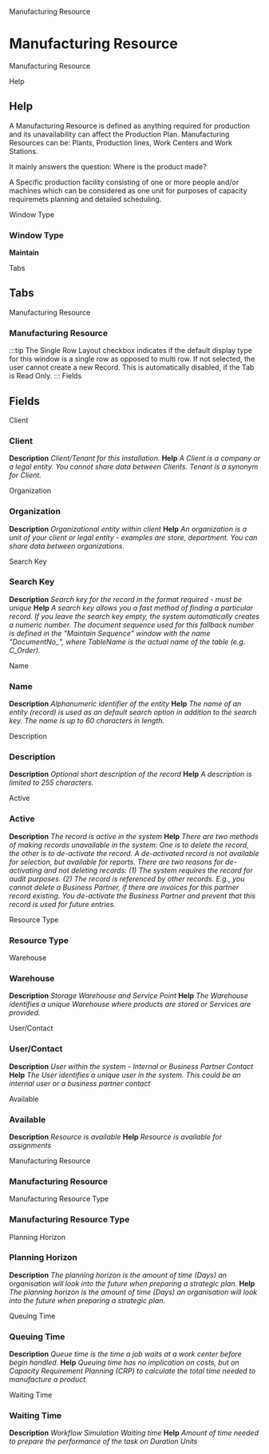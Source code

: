 
Manufacturing Resource
# Manufacturing Resource


Manufacturing Resource

Help
## Help

A Manufacturing Resource is defined as anything required for production and its unavailability can affect the Production Plan. Manufacturing Resources can be: Plants, Production lines, Work Centers and Work Stations.

It mainly answers the question: Where is the product made?

A Specific production facility consisting of one or more people and/or machines which can be considered as one unit for purposes of capacity requiremets planning and detailed scheduling.

Window Type
### Window Type

**Maintain**


Tabs
## Tabs


Manufacturing Resource
### Manufacturing Resource


:::tip
The Single Row Layout checkbox indicates if the default display type for this window is a single row as opposed to multi row.
If not selected, the user cannot create a new Record.  This is automatically disabled, if the Tab is Read Only.
:::
Fields
## Fields


Client
### Client

**Description**
 *Client/Tenant for this installation.*
**Help**
 *A Client is a company or a legal entity. You cannot share data between Clients. Tenant is a synonym for Client.*

Organization
### Organization

**Description**
 *Organizational entity within client*
**Help**
 *An organization is a unit of your client or legal entity - examples are store, department. You can share data between organizations.*

Search Key
### Search Key

**Description**
 *Search key for the record in the format required - must be unique*
**Help**
 *A search key allows you a fast method of finding a particular record.
If you leave the search key empty, the system automatically creates a numeric number.  The document sequence used for this fallback number is defined in the "Maintain Sequence" window with the name "DocumentNo_<TableName>", where TableName is the actual name of the table (e.g. C_Order).*

Name
### Name

**Description**
 *Alphanumeric identifier of the entity*
**Help**
 *The name of an entity (record) is used as an default search option in addition to the search key. The name is up to 60 characters in length.*

Description
### Description

**Description**
 *Optional short description of the record*
**Help**
 *A description is limited to 255 characters.*

Active
### Active

**Description**
 *The record is active in the system*
**Help**
 *There are two methods of making records unavailable in the system: One is to delete the record, the other is to de-activate the record. A de-activated record is not available for selection, but available for reports.
There are two reasons for de-activating and not deleting records:
(1) The system requires the record for audit purposes.
(2) The record is referenced by other records. E.g., you cannot delete a Business Partner, if there are invoices for this partner record existing. You de-activate the Business Partner and prevent that this record is used for future entries.*

Resource Type
### Resource Type


Warehouse
### Warehouse

**Description**
 *Storage Warehouse and Service Point*
**Help**
 *The Warehouse identifies a unique Warehouse where products are stored or Services are provided.*

User/Contact
### User/Contact

**Description**
 *User within the system - Internal or Business Partner Contact*
**Help**
 *The User identifies a unique user in the system. This could be an internal user or a business partner contact*

Available
### Available

**Description**
 *Resource is available*
**Help**
 *Resource is available for assignments*

Manufacturing Resource
### Manufacturing Resource


Manufacturing Resource Type
### Manufacturing Resource Type


Planning Horizon
### Planning Horizon

**Description**
 *The planning horizon is the amount of time (Days) an organisation will look into the future when preparing a strategic plan.*
**Help**
 *The planning horizon is the amount of time (Days) an organisation will look into the future when preparing a strategic plan.*

Queuing Time
### Queuing Time

**Description**
 *Queue time is the time a job waits at a work center before begin handled.*
**Help**
 *Queuing time has no implication on costs, but on Capacity Requirement Planning (CRP) to calculate the total time needed to manufacture a product.*

Waiting Time
### Waiting Time

**Description**
 *Workflow Simulation Waiting time*
**Help**
 *Amount of time needed to prepare the performance of the task on Duration Units*
